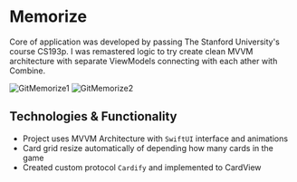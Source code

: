 # Memorize
Core of application was developed by passing The Stanford University's course CS193p. I was remastered logic to try create clean MVVM architecture with separate ViewModels connecting with each ather with Combine.

![GitMemorize1](https://user-images.githubusercontent.com/94032706/174564186-cd0ecb51-03af-445b-afd2-05d92cf76b8b.png)
![GitMemorize2](https://user-images.githubusercontent.com/94032706/174564199-4969fdfd-b408-498f-a6c8-0d4149917d74.png)

## Technologies & Functionality 
- Project uses MVVM Architecture with `SwiftUI` interface and animations
- Card grid resize automatically of depending how many cards in the game
- Created custom protocol `Cardify` and implemented to CardView
